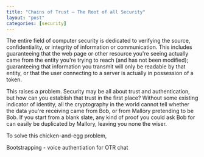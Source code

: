 ```yaml
---
title: "Chains of Trust – The Root of all Security"
layout: "post"
categories: [security]
---
```


The entire field of computer security is dedicated to verifying the source, confidentiality, or integrity of information or communication.  This includes guaranteeing that the web page or other resource you're seeing actually came from the entity you're trying to reach (and has not been modified); guaranteeing that information you transmit will only be readable by that entity, or that the user connecting to a server is actually in possession of a token.

This raises a problem.  Security may be all about trust and authentication, but how can you establish that trust in the first place?  Without some existing indicator of identity, all the cryptography in the world cannot tell whether the data you're receiving came from Bob, or from Mallory pretending to be Bob.  If you start from a blank slate, any kind of proof you could ask Bob for can easily be duplicated by Mallory, leaving you none the wiser.  

To solve this chicken-and-egg problem,

Bootstrapping - voice authentiation for OTR chat